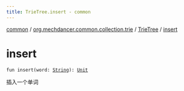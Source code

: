 ```yaml
---
title: TrieTree.insert - common
---
```


[common](../../index.html) / [org.mechdancer.common.collection.trie](../index.html) / [TrieTree](index.html) / [insert](./insert.html)

# insert

`fun insert(word: `[`String`](https://kotlinlang.org/api/latest/jvm/stdlib/kotlin/-string/index.html)`): `[`Unit`](https://kotlinlang.org/api/latest/jvm/stdlib/kotlin/-unit/index.html)

插入一个单词

